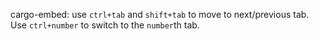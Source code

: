 cargo-embed: use `ctrl+tab` and `shift+tab` to move to next/previous tab. Use `ctrl+number` to switch to the `number`th tab.